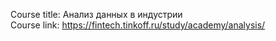 Course title: Анализ данных в индустрии <br />
Course link: https://fintech.tinkoff.ru/study/academy/analysis/
